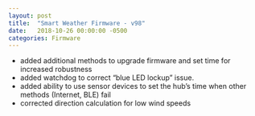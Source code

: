 ```yaml
---
layout: post
title:  "Smart Weather Firmware - v98"
date:   2018-10-26 00:00:00 -0500
categories: Firmware
---
```

- added additional methods to upgrade firmware and set time for increased robustness
- added watchdog to correct “blue LED lockup” issue.
- added ability to use sensor devices to set the hub’s time when other methods (Internet, BLE) fail
- corrected direction calculation for low wind speeds
